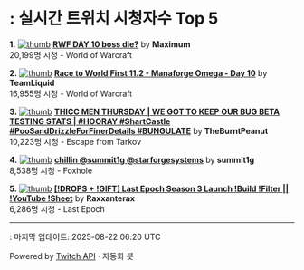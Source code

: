 # : 실시간 트위치 시청자수 Top 5

**1.** [![thumb](https://static-cdn.jtvnw.net/previews-ttv/live_user_maximum-320x180.jpg)](https://twitch.tv/Maximum)
**[RWF DAY 10 boss die?](https://twitch.tv/Maximum)** by **Maximum**<br>20,199명 시청  - World of Warcraft

**2.** [![thumb](https://static-cdn.jtvnw.net/previews-ttv/live_user_teamliquid-320x180.jpg)](https://twitch.tv/TeamLiquid)
**[Race to World First 11.2 - Manaforge Omega - Day 10](https://twitch.tv/TeamLiquid)** by **TeamLiquid**<br>16,955명 시청  - World of Warcraft

**3.** [![thumb](https://static-cdn.jtvnw.net/previews-ttv/live_user_theburntpeanut-320x180.jpg)](https://twitch.tv/TheBurntPeanut)
**[THICC MEN THURSDAY | WE GOT TO KEEP OUR BUG BETA TESTING STATS | #HOORAY #ShartCastle #PooSandDrizzleForFinerDetails #BUNGULATE](https://twitch.tv/TheBurntPeanut)** by **TheBurntPeanut**<br>10,223명 시청  - Escape from Tarkov

**4.** [![thumb](https://static-cdn.jtvnw.net/previews-ttv/live_user_summit1g-320x180.jpg)](https://twitch.tv/summit1g)
**[chillin @summit1g @starforgesystems](https://twitch.tv/summit1g)** by **summit1g**<br>8,538명 시청  - Foxhole

**5.** [![thumb](https://static-cdn.jtvnw.net/previews-ttv/live_user_raxxanterax-320x180.jpg)](https://twitch.tv/Raxxanterax)
**[[!DROPS + !GIFT] Last Epoch Season 3 Launch !Build !Filter || !YouTube !Sheet](https://twitch.tv/Raxxanterax)** by **Raxxanterax**<br>6,286명 시청  - Last Epoch


---
: 마지막 업데이트: 2025-08-22 06:20 UTC

Powered by [Twitch API](https://dev.twitch.tv/docs/api/reference) · 자동화 봇